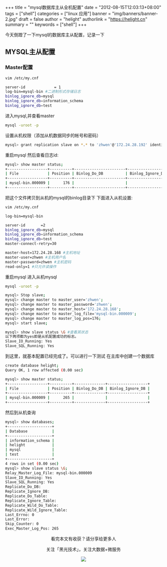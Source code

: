 +++
title = "mysql数据库主从全机配置"
date = "2012-08-15T12:03:13+08:00"
tags = ["shell"]
categories = ["linux 应用"]
banner = "img/banners/banner-2.jpg"
draft = false
author = "helight"
authorlink = "https://helight.cn"
summary = ""
keywords = ["shell"]
+++

今天倒蹬了一下mysql的数据库主从配置，记录一下

## MYSQL主从配置
### Master配置
<!--more-->
```sh
vim /etc/my.cnf

server-id             = 1
log-bin=mysql-bin #二进制形式存储日志
binlog_ignore_db=mysql
binlog_ignore_db=information_schema
binlog_ignore_db=test
```
进入mysql,并查看master
```sh
mysql -uroot -p
```
设置从机权限（添加从机数据同步的帐号和密码）
```sh
mysql> grant replication slave on *.* to 'zhwen'@'172.24.28.192' identified by 'zhwen';
```
重启mysql
然后查看日志id:
```sh
mysql> show master status;
+------------------+----------+-----------------------+------------------+
| File             | Position | Binlog_Do_DB          | Binlog_Ignore_DB |
+------------------+----------+-----------------------+------------------+
| mysql-bin.000009 |      176 |                       |                  |
+------------------+----------+-----------------------+------------------+
```
把这个文件拷贝到从机的mysql的binlog目录下
下面进入从机设置:
```sh
vim /etc/my.cnf

log-bin=mysql-bin

server-id       =2
binlog_ignore_db=mysql
binlog_ignore_db=information_schema
binlog_ignore_db=test
master-connect-retry=30

master-host=172.24.28.168 #主机地址
master-user=zhwen #主机用户名
master-password=zhwen #主机密码
read-only=1 #只允许读操作
```
重启mysql
进入从机mysql
```sh
mysql -uroot -p

mysql> Stop slave;
mysql> change master to master_user='zhwen';
mysql> change master to master_password='zhwen';
mysql> change master to master_host='172.24.28.168';
mysql> change master to master_log_file='mysql-bin.000009';
mysql> change master to master_log_pos=176;
mysql> start slave;

mysql> show slave status \G #查看其状态
以下两项都为yes即是从机配置成功的标志。
Slave_IO_Running: Yes
Slave_SQL_Running: Yes
```
到这里，就基本配置已经完成了。可以进行一下测试
在主库中创建一个数据库
```sh
create database helight;
Query OK, 1 row affected (0.00 sec)

mysql> show master status;
+------------------+----------+--------------+------------------+
| File             | Position | Binlog_Do_DB | Binlog_Ignore_DB |
+------------------+----------+--------------+------------------+
| mysql-bin.000009 |      265 |              |                  |
+------------------+----------+--------------+------------------+
```
然后到从机查询
```sh
mysql> show databases;
+--------------------+
| Database           |
+--------------------+
| information_schema |
| helight            |
| mysql              |
| test               |
+--------------------+
4 rows in set (0.00 sec)
mysql> show slave status \G;
Relay_Master_Log_File: mysql-bin.000009
Slave_IO_Running: Yes
Slave_SQL_Running: Yes
Replicate_Do_DB:
Replicate_Ignore_DB:
Replicate_Do_Table:
Replicate_Ignore_Table:
Replicate_Wild_Do_Table:
Replicate_Wild_Ignore_Table:
Last_Errno: 0
Last_Error:
Skip_Counter: 0
Exec_Master_Log_Pos: 265
```

<center>
看完本文有收获？请分享给更多人<br>

关注「黑光技术」，关注大数据+微服务<br>

![](/img/qrcode_helight_tech.jpg)
</center>
